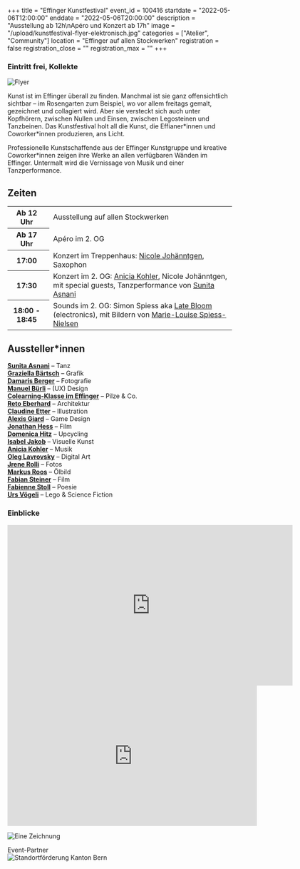 +++
title = "Effinger Kunstfestival"
event_id = 100416
startdate = "2022-05-06T12:00:00"
enddate = "2022-05-06T20:00:00"
description = "Ausstellung ab 12h\nApéro und Konzert ab 17h"
image = "/upload/kunstfestival-flyer-elektronisch.jpg"
categories = ["Atelier", "Community"]
location = "Effinger auf allen Stockwerken"
registration = false
registration_close = ""
registration_max = ""
+++

### Eintritt frei, Kollekte

![Flyer](/upload/kunstfestival-flyer-elektronisch.jpg)

Kunst ist im Effinger überall zu finden. Manchmal ist sie ganz offensichtlich sichtbar – im Rosengarten zum Beispiel, wo vor allem freitags gemalt, gezeichnet und collagiert wird. Aber sie versteckt sich auch unter Kopfhörern, zwischen Nullen und Einsen, zwischen Legosteinen und Tanzbeinen. Das Kunstfestival holt all die Kunst, die Effianer\*innen und Coworker\*innen produzieren, ans Licht. 

Professionelle Kunstschaffende aus der Effinger Kunstgruppe und kreative Coworker*innen zeigen ihre Werke an allen verfügbaren Wänden im Effinger. Untermalt wird die Vernissage von Musik und einer Tanzperformance.


## Zeiten
                                              
<table class="table">
<tr>
  <th class="text-nowrap" style="padding-right: 1em;">Ab 12 Uhr</th>
  <td>Ausstellung auf allen Stockwerken</td>
</tr>
<tr>
  <th class="text-nowrap" style="padding-right: 1em;">Ab 17 Uhr</th>
  <td>Apéro im 2. OG</td>
</tr>
<tr>
  <th style="padding-right: 1em;">17:00</th>
  <td>
    <span class="text-nowrap">Konzert im Treppenhaus:</span> 
    <span class="text-nowrap"><a href="https://www.nicolejohaenntgen.com/">Nicole Johänntgen</a>, Saxophon</span>
  </td>
</tr>
<tr>
  <th style="padding-right: 1em;">17:30</th>
  <td>
    <span class="text-nowrap">Konzert im 2. OG:</span> 
    <span class="text-nowrap"><a href="https://www.aniciakohler.ch">Anicia Kohler</a>,</span> 
    <span class="text-nowrap">Nicole Johänntgen,</span> 
    <span class="text-nowrap">mit special guests,</span> 
    <span class="text-nowrap">Tanzperformance von </span> 
    <span class="text-nowrap"><a href="https://www.sunitaasnani.com">Sunita Asnani</a></span>
  </td>
</tr>
<tr>
  <th style="padding-right: 1em;">18:00 - 18:45</th>
  <td>
    <span class="text-nowrap">Sounds im 2. OG:</span> 
    <span class="text-nowrap">Simon Spiess aka</span> 
    <span class="text-nowrap"><a href="https://latebloom.co/">Late Bloom</a> (electronics),</span> 
    <span class="text-nowrap">mit Bildern von </span> 
    <span class="text-nowrap"><a href="https://www.instagram.com/marie.louise.spiess.nielsen/?hl=en">Marie-Louise Spiess-Nielsen</a></span>
  </td>
</tr>
</table>


## Aussteller*innen

**[Sunita Asnani](https://www.sunitaasnani.com)** – Tanz \
**[Graziella Bärtsch](https://www.graziellabaertsch.ch)** – Grafik \
**[Damaris Berger](https://www.dmrsbrgr.com)** – Fotografie \
**[Manuel Bürli](https://www.herrbuerli.ch)** – (UX) Design \
**[Colearning-Klasse im Effinger](https://www.colearningbern.ch)** – Pilze & Co. \
**[Reto Eberhard](https://www.wildbacharchitektur.ch)** – Architektur \
**[Claudine Etter](https://www.atelier-c.ch)** – Illustration \
**[Alexis Giard](https://www.alexisgiard.com)** – Game Design \
**[Jonathan Hess](https://www.movingwater.ch)** – Film \
**[Domenica Hitz](https://www.effinger.ch/kaffeebar)** – Upcycling \
**[Isabel Jakob](https://www.aufzurkunst.ch)** – Visuelle Kunst \
**[Anicia Kohler](https://www.aniciakohler.ch)** – Musik \
**[Oleg Lavrovsky](https://dat.alets.ch/)** – Digital Art \
**[Jrene Rolli](https://www.hellojrene.ch)** – Fotos \
**[Markus Roos](https://www.maro-consulting.ch)** – Ölbild \
**[Fabian Steiner](https://www.fabust.ch)** – Film \
**[Fabienne Stoll](https://www.lastoll.ch)** – Poesie \
**[Urs Vögeli](https://www.brickerei.com)** – Lego & Science Fiction 
                                                  

### Einblicke

<div class="embed-responsive embed-responsive-16by9 mt-10 mb-20">
  <iframe class="embed-responsive-item" src="https://player.vimeo.com/video/653288638?h=bb1679388e" width="640" height="360" frameborder="0" allow="autoplay; fullscreen; picture-in-picture" allowfullscreen></iframe>
</div>

<div class="embed-responsive embed-responsive-16by9 mt-10 mb-20">
  <iframe class="embed-responsive-item" width="560" height="315" src="https://www.youtube.com/embed/5_3OJFke_nI" title="YouTube video player" frameborder="0" allow="accelerometer; autoplay; clipboard-write; encrypted-media; gyroscope; picture-in-picture" allowfullscreen></iframe>
</div>

![Eine Zeichnung](/upload/kunstfestival-bildungswesen2.jpg)


<p class="pt-60">
  Event-Partner
  <br /><img src="/images/logo-Standortfoerderung-Bern.jpg" alt="Standortförderung Kanton Bern">
</p>
